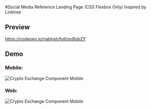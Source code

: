 #Social Media Reference Landing Page (CSS Flexbox Only)
Inspired by Linktree

## Preview
https://codepen.io/riabhsh/full/poBgbZY

## Demo
### Mobile:
![Crypto Exchange Component Mobile](https://raw.githubusercontent.com/riabhsh/Social-Media-Reference-Landing-Page-CSS-Flexbox-Only-/main/Screenshot%20Profile%20card%20mobile.png)

### Web:
![Crypto Exchange Component Mobile](https://raw.githubusercontent.com/riabhsh/Social-Media-Reference-Landing-Page-CSS-Flexbox-Only-/main/Screenshot%20Profile%20card%20web.png)
